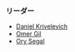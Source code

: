 ### リーダー
* [Daniel Krivelevich](mailto:daniel@cidersecurity.io)
* [Omer Gil](mailto:omer.gil@owasp.org)
* [Ory Segal](mailto:orysegal@gmail.com)
